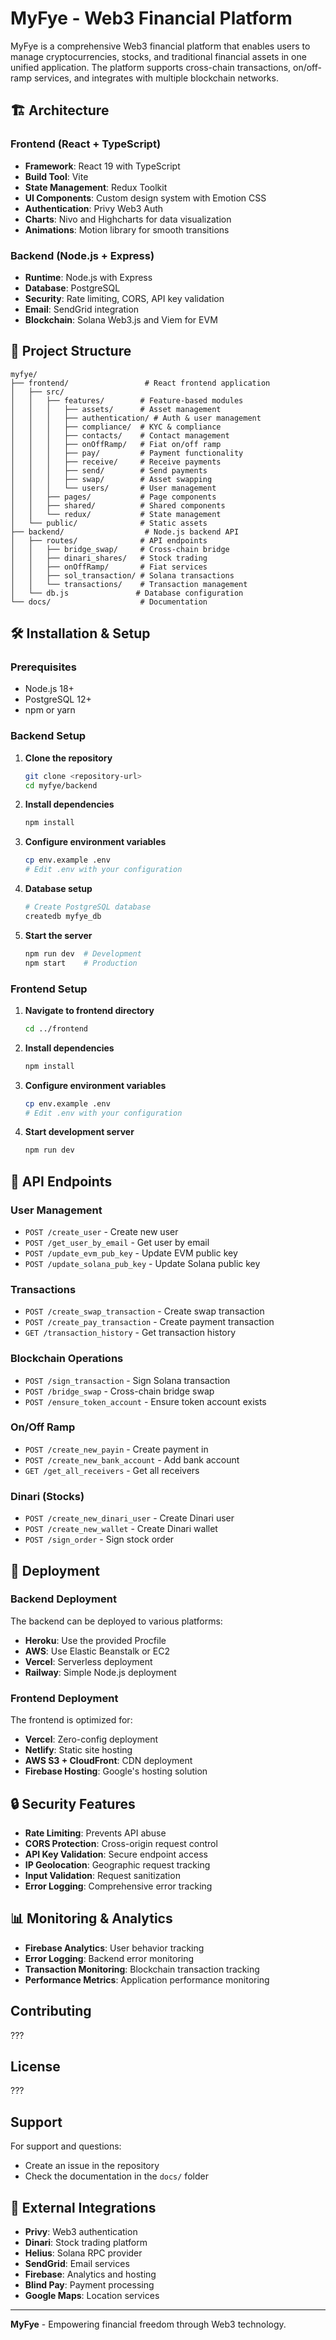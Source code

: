 # MyFye - Web3 Financial Platform

MyFye is a comprehensive Web3 financial platform that enables users to manage cryptocurrencies, stocks, and traditional financial assets in one unified application. The platform supports cross-chain transactions, on/off-ramp services, and integrates with multiple blockchain networks.

## 🏗️ Architecture

### Frontend (React + TypeScript)
- **Framework**: React 19 with TypeScript
- **Build Tool**: Vite
- **State Management**: Redux Toolkit
- **UI Components**: Custom design system with Emotion CSS
- **Authentication**: Privy Web3 Auth
- **Charts**: Nivo and Highcharts for data visualization
- **Animations**: Motion library for smooth transitions

### Backend (Node.js + Express)
- **Runtime**: Node.js with Express
- **Database**: PostgreSQL
- **Security**: Rate limiting, CORS, API key validation
- **Email**: SendGrid integration
- **Blockchain**: Solana Web3.js and Viem for EVM

## 📁 Project Structure

```
myfye/
├── frontend/                 # React frontend application
│   ├── src/
│   │   ├── features/        # Feature-based modules
│   │   │   ├── assets/      # Asset management
│   │   │   ├── authentication/ # Auth & user management
│   │   │   ├── compliance/  # KYC & compliance
│   │   │   ├── contacts/    # Contact management
│   │   │   ├── onOffRamp/   # Fiat on/off ramp
│   │   │   ├── pay/         # Payment functionality
│   │   │   ├── receive/     # Receive payments
│   │   │   ├── send/        # Send payments
│   │   │   ├── swap/        # Asset swapping
│   │   │   └── users/       # User management
│   │   ├── pages/           # Page components
│   │   ├── shared/          # Shared components
│   │   └── redux/           # State management
│   └── public/              # Static assets
├── backend/                  # Node.js backend API
│   ├── routes/              # API endpoints
│   │   ├── bridge_swap/     # Cross-chain bridge
│   │   ├── dinari_shares/   # Stock trading
│   │   ├── onOffRamp/       # Fiat services
│   │   ├── sol_transaction/ # Solana transactions
│   │   └── transactions/    # Transaction management
│   └── db.js               # Database configuration
└── docs/                    # Documentation
```

## 🛠️ Installation & Setup

### Prerequisites
- Node.js 18+ 
- PostgreSQL 12+
- npm or yarn

### Backend Setup

1. **Clone the repository**
   ```bash
   git clone <repository-url>
   cd myfye/backend
   ```

2. **Install dependencies**
   ```bash
   npm install
   ```

3. **Configure environment variables**
   ```bash
   cp env.example .env
   # Edit .env with your configuration
   ```

4. **Database setup**
   ```bash
   # Create PostgreSQL database
   createdb myfye_db
   ```

5. **Start the server**
   ```bash
   npm run dev  # Development
   npm start    # Production
   ```

### Frontend Setup

1. **Navigate to frontend directory**
   ```bash
   cd ../frontend
   ```

2. **Install dependencies**
   ```bash
   npm install
   ```

3. **Configure environment variables**
   ```bash
   cp env.example .env
   # Edit .env with your configuration
   ```

4. **Start development server**
   ```bash
   npm run dev
   ```

## 🔌 API Endpoints

### User Management
- `POST /create_user` - Create new user
- `POST /get_user_by_email` - Get user by email
- `POST /update_evm_pub_key` - Update EVM public key
- `POST /update_solana_pub_key` - Update Solana public key

### Transactions
- `POST /create_swap_transaction` - Create swap transaction
- `POST /create_pay_transaction` - Create payment transaction
- `GET /transaction_history` - Get transaction history

### Blockchain Operations
- `POST /sign_transaction` - Sign Solana transaction
- `POST /bridge_swap` - Cross-chain bridge swap
- `POST /ensure_token_account` - Ensure token account exists

### On/Off Ramp
- `POST /create_new_payin` - Create payment in
- `POST /create_new_bank_account` - Add bank account
- `GET /get_all_receivers` - Get all receivers

### Dinari (Stocks)
- `POST /create_new_dinari_user` - Create Dinari user
- `POST /create_new_wallet` - Create Dinari wallet
- `POST /sign_order` - Sign stock order

## 🚀 Deployment

### Backend Deployment
The backend can be deployed to various platforms:
- **Heroku**: Use the provided Procfile
- **AWS**: Use Elastic Beanstalk or EC2
- **Vercel**: Serverless deployment
- **Railway**: Simple Node.js deployment

### Frontend Deployment
The frontend is optimized for:
- **Vercel**: Zero-config deployment
- **Netlify**: Static site hosting
- **AWS S3 + CloudFront**: CDN deployment
- **Firebase Hosting**: Google's hosting solution

## 🔒 Security Features

- **Rate Limiting**: Prevents API abuse
- **CORS Protection**: Cross-origin request control
- **API Key Validation**: Secure endpoint access
- **IP Geolocation**: Geographic request tracking
- **Input Validation**: Request sanitization
- **Error Logging**: Comprehensive error tracking

## 📊 Monitoring & Analytics

- **Firebase Analytics**: User behavior tracking
- **Error Logging**: Backend error monitoring
- **Transaction Monitoring**: Blockchain transaction tracking
- **Performance Metrics**: Application performance monitoring

## Contributing
???

## License
???

## Support

For support and questions:
- Create an issue in the repository
- Check the documentation in the `docs/` folder


## 🔗 External Integrations

- **Privy**: Web3 authentication
- **Dinari**: Stock trading platform
- **Helius**: Solana RPC provider
- **SendGrid**: Email services
- **Firebase**: Analytics and hosting
- **Blind Pay**: Payment processing
- **Google Maps**: Location services

---

**MyFye** - Empowering financial freedom through Web3 technology.